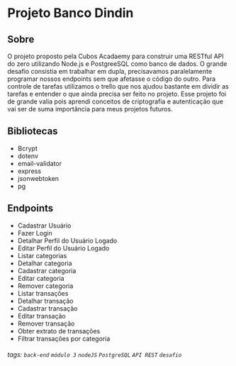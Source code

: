 

# Projeto Banco Dindin

## Sobre 
O projeto proposto pela Cubos Acadaemy para construir uma RESTful API do zero utilizando Node.js e PostgreeSQL como banco de dados. O grande desafio consistia em trabalhar em dupla, precisavamos paralelamente programar nossos endpoints sem que afetasse o código do outro. Para controle de tarefas utilizamos o trello que nos ajudou bastante em dividir as tarefas e entender o que ainda precisa ser feito no projeto. Esse projeto foi de grande valia pois aprendi conceitos de criptografia e autenticação que vai ser de suma importância para meus projetos futuros.

## Bibliotecas

-  Bcrypt
-  dotenv
-  email-validator
-  express
-  jsonwebtoken
-  pg

## Endpoints
-   Cadastrar Usuário
-   Fazer Login
-   Detalhar Perfil do Usuário Logado
-   Editar Perfil do Usuário Logado
-   Listar categorias
-   Detalhar categoria
-   Cadastrar categoria
-   Editar categoria
-   Remover categoria
-   Listar transações
-   Detalhar transação
-   Cadastrar transação
-   Editar transação
-   Remover transação
-   Obter extrato de transações
-   Filtrar transações por categoria




###### tags: `back-end` `módulo 3` `nodeJS` `PostgreSQL` `API REST` `desafio`
